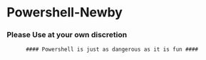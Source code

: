 # Powershell-Newby

### Please Use at your own discretion ###
          #### Powershell is just as dangerous as it is fun ####
